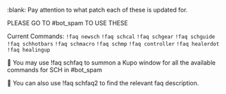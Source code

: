 :blank: 
Pay attention to what patch each of these is updated for.

PLEASE GO TO ⁠#bot_spam TO USE THESE

Current Commands:
`!faq newsch`
`!faq schcal`
`!faq schgear`
`!faq schguide`
`!faq schhotbars`
`!faq schmacro`
`!faq schmp`
`!faq controller`
`!faq healerdot`
`!faq healingup`

:small_blue_diamond: You may use !faq schfaq to summon a Kupo window for all the available commands for SCH in ⁠#bot_spam

:small_orange_diamond: You can also use !faq schfaq2 to find the relevant faq description.
